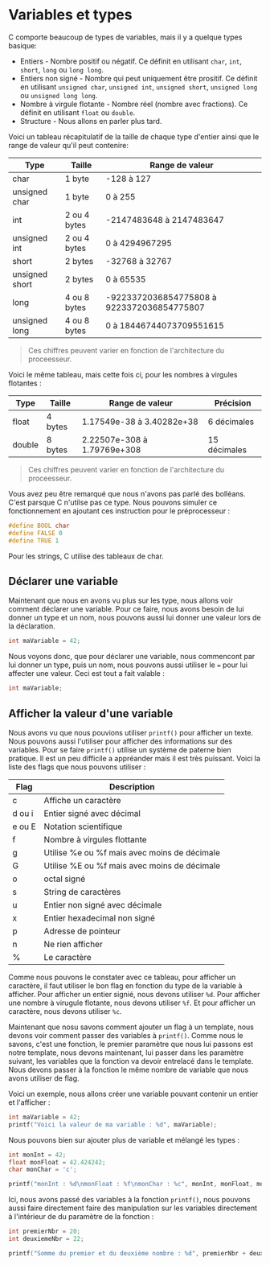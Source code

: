 # Variables et types

C comporte beaucoup de types de variables, mais il y a quelque types basique:

- Entiers - Nombre positif ou négatif. Ce définit en utilisant `char`, `int`, `short`, `long` ou `long long`.
- Entiers non signé - Nombre qui peut uniquement être prositif. Ce définit en utilisant `unsigned char`, `unsigned int`, `unsigned short`, `unsigned long` ou `unsigned long long`.
- Nombre à virgule flotante - Nombre réel (nombre avec fractions). Ce définit en utilisant `float` ou `double`.
- Structure - Nous allons en parler plus tard.

Voici un tableau récapitulatif de la taille de chaque type d'entier ainsi que le range de valeur qu'il peut contenire:

|Type          |Taille      |Range de valeur                           |
|--------------|------------|------------------------------------------|
|char          |1 byte      |-128 à 127                                |
|unsigned char |1 byte      |0 à 255                                   |
|int           |2 ou 4 bytes|-2147483648 à 2147483647                  |
|unsigned int  |2 ou 4 bytes|0 à 4294967295                            |
|short         |2 bytes     |-32768 à 32767                            |
|unsigned short|2 bytes     |0 à 65535                                 |
|long          |4 ou 8 bytes|-9223372036854775808 à 9223372036854775807|
|unsigned long |4 ou 8 bytes|0 à 18446744073709551615                  |

> Ces chiffres peuvent varier en fonction de l'architecture du proceesseur.

Voici le même tableau, mais cette fois ci, pour les nombres à virgules flotantes :

|Type   |Taille |Range de valeur            |Précision     |
|-------|-------|---------------------------|--------------|
|float  |4 bytes|1.17549e-38 à 3.40282e+38  |6 décimales   |
|double |8 bytes|2.22507e-308 à 1.79769e+308|15 décimales  |

> Ces chiffres peuvent varier en fonction de l'architecture du proceesseur.

Vous avez peu être remarqué que nous n'avons pas parlé des bolléans. C'est parsque C n'utilse pas ce type. Nous pouvons simuler ce fonctionnement en ajoutant ces instruction pour le préprocesseur :

```c
#define BOOL char
#define FALSE 0
#define TRUE 1
```

Pour les strings, C utilise des tableaux de char.

## Déclarer une variable

Maintenant que nous en avons vu plus sur les type, nous allons voir comment déclarer une variable. Pour ce faire, nous avons besoin de lui donner un type et un nom, nous pouvons aussi lui donner une valeur lors de la déclaration.

```c
int maVariable = 42;
```

Nous voyons donc, que pour déclarer une variable, nous commencont par lui donner un type, puis un nom, nous pouvons aussi utiliser le `=` pour lui affecter une valeur. Ceci est tout a fait valable :

```c
int maVariable;
```

## Afficher la valeur d'une variable

Nous avons vu que nous pouvions utiliser `printf()` pour afficher un texte. Nous pouvons aussi l'utiliser pour afficher des informations sur des variables. Pour se faire `printf()` utilise un système de paterne bien pratique. Il est un peu difficile a appréander mais il est très puissant. Voici la liste des flags que nous pouvons utiliser :

|Flag  |Description                                 |
|------|--------------------------------------------|
|c     |Affiche un caractère                        |
|d ou i|Entier signé avec décimal                   |
|e ou E|Notation scientifique                       |
|f     |Nombre à virgules flottante                 |
|g     |Utilise %e ou %f mais avec moins de décimale|
|G     |Utilise %E ou %f mais avec moins de décimale|
|o     |octal signé                                 |
|s     |String de caractères                        |
|u     |Entier non signé avec décimale              |
|x     |Entier hexadecimal non signé                |
|p     |Adresse de pointeur                         |
|n     |Ne rien afficher                            |
|%     |Le caractère                                |

Comme nous pouvons le constater avec ce tableau, pour afficher un caractère, il faut utiliser le bon flag en fonction du type de la variable à afficher. Pour afficher un entier signié, nous devons utiliser `%d`. Pour afficher une nombre à virugule flotante, nous devons utiliser `%f`. Et pour afficher un caractère, nous devons utiliser `%c`.

Maintenant que nosu savons comment ajouter un flag à un template, nous devons voir comment passer des variables à `printf()`. Comme nous le savons, c'est une fonction, le premier paramètre que nous lui passons est notre template, nous devons maintenant, lui passer dans les paramètre suivant, les variables que la fonction va devoir entrelacé dans le template. Nous devons passer à la fonction le même nombre de variable que nous avons utiliser de flag.

Voici un exemple, nous allons créer une variable pouvant contenir un entier et l'afficher :

```c
int maVariable = 42;
printf("Voici la valeur de ma variable : %d", maVariable);
```

Nous pouvons bien sur ajouter plus de variable et mélangé les types :

```c
int monInt = 42;
float monFloat = 42.424242;
char monChar = 'c';

printf("monInt : %d\nmonFloat : %f\nmonChar : %c", monInt, monFloat, monChar);
```

Ici, nous avons passé des variables à la fonction `printf()`, nous pouvons aussi faire directement faire des manipulation sur les variables directement à l'intérieur de du paramètre de la fonction :

```c
int premierNbr = 20;
int deuxiemeNbr = 22;

printf("Somme du premier et du deuxième nombre : %d", premierNbr + deuxiemeNbr);
```
